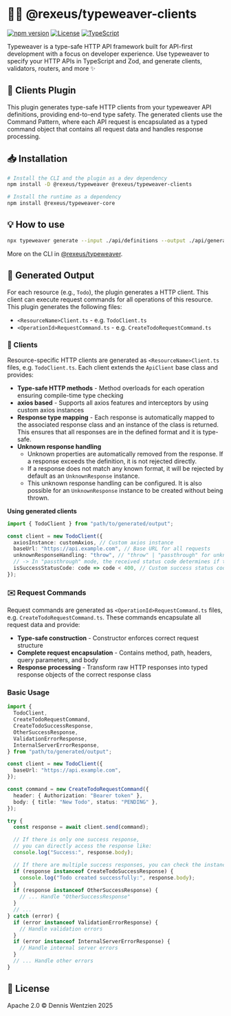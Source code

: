 # 🧵✨ @rexeus/typeweaver-clients

[![npm version](https://img.shields.io/npm/v/@rexeus/typeweaver-clients.svg)](https://www.npmjs.com/package/@rexeus/typeweaver-clients)
[![License](https://img.shields.io/badge/License-Apache%202.0-blue.svg)](https://opensource.org/licenses/Apache-2.0)
[![TypeScript](https://img.shields.io/badge/TypeScript-Ready-blue.svg)](https://www.typescriptlang.org/)

Typeweaver is a type-safe HTTP API framework built for API-first development with a focus on
developer experience. Use typeweaver to specify your HTTP APIs in TypeScript and Zod, and generate
clients, validators, routers, and more ✨

## 📝 Clients Plugin

This plugin generates type-safe HTTP clients from your typeweaver API definitions, providing
end-to-end type safety. The generated clients use the Command Pattern, where each API request is
encapsulated as a typed command object that contains all request data and handles response
processing.

## 📥 Installation

```bash
# Install the CLI and the plugin as a dev dependency
npm install -D @rexeus/typeweaver @rexeus/typeweaver-clients

# Install the runtime as a dependency
npm install @rexeus/typeweaver-core
```

## 💡 How to use

```bash
npx typeweaver generate --input ./api/definitions --output ./api/generated --plugins clients
```

More on the CLI in [@rexeus/typeweaver](../cli/README.md#️-cli).

## 📂 Generated Output

For each resource (e.g., `Todo`), the plugin generates a HTTP client. This client can execute
request commands for all operations of this resource. This plugin generates the following files:

- `<ResourceName>Client.ts` - e.g. `TodoClient.ts`
- `<OperationId>RequestCommand.ts` - e.g. `CreateTodoRequestCommand.ts`

### 📡 Clients

Resource-specific HTTP clients are generated as `<ResourceName>Client.ts` files, e.g.
`TodoClient.ts`. Each client extends the `ApiClient` base class and provides:

- **Type-safe HTTP methods** - Method overloads for each operation ensuring compile-time type
  checking
- **axios based** - Supports all axios features and interceptors by using custom axios instances
- **Response type mapping** - Each response is automatically mapped to the associated response class
  and an instance of the class is returned. This ensures that all responses are in the defined
  format and it is type-safe.
- **Unknown response handling**
  - Unknown properties are automatically removed from the response. If a response exceeds the
    definition, it is not rejected directly.
  - If a response does not match any known format, it will be rejected by default as an
    `UnknownResponse` instance.
  - This unknown response handling can be configured. It is also possible for an `UnknownResponse`
    instance to be created without being thrown.

**Using generated clients**

```typescript
import { TodoClient } from "path/to/generated/output";

const client = new TodoClient({
  axiosInstance: customAxios, // Custom axios instance
  baseUrl: "https://api.example.com", // Base URL for all requests
  unknownResponseHandling: "throw", // "throw" | "passthrough" for unknown responses
  // -> In "passthrough" mode, the received status code determines if the response is thrown
  isSuccessStatusCode: code => code < 400, // Custom success status code predicate, determines whether the response is successful or should be thrown
});
```

### ✉️ Request Commands

Request commands are generated as `<OperationId>RequestCommand.ts` files, e.g.
`CreateTodoRequestCommand.ts`. These commands encapsulate all request data and provide:

- **Type-safe construction** - Constructor enforces correct request structure
- **Complete request encapsulation** - Contains method, path, headers, query parameters, and body
- **Response processing** - Transform raw HTTP responses into typed response objects of the correct
  response class

### Basic Usage

```typescript
import {
  TodoClient,
  CreateTodoRequestCommand,
  CreateTodoSuccessResponse,
  OtherSuccessResponse,
  ValidationErrorResponse,
  InternalServerErrorResponse,
} from "path/to/generated/output";

const client = new TodoClient({
  baseUrl: "https://api.example.com",
});

const command = new CreateTodoRequestCommand({
  header: { Authorization: "Bearer token" },
  body: { title: "New Todo", status: "PENDING" },
});

try {
  const response = await client.send(command);

  // If there is only one success response,
  // you can directly access the response like:
  console.log("Success:", response.body);

  // If there are multiple success responses, you can check the instance like:
  if (response instanceof CreateTodoSuccessResponse) {
    console.log("Todo created successfully:", response.body);
  }
  if (response instanceof OtherSuccessResponse) {
    // ... Handle "OtherSuccessResponse"
  }
  // ...
} catch (error) {
  if (error instanceof ValidationErrorResponse) {
    // Handle validation errors
  }
  if (error instanceof InternalServerErrorResponse) {
    // Handle internal server errors
  }
  // ... Handle other errors
}
```

## 📄 License

Apache 2.0 © Dennis Wentzien 2025

